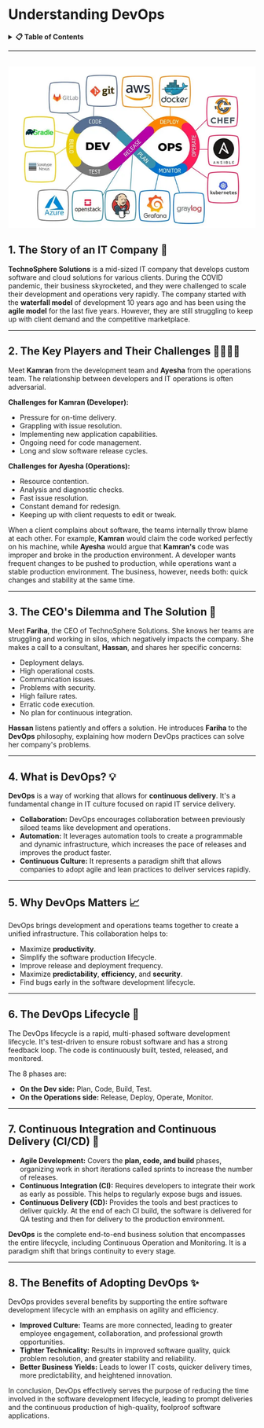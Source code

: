 # **Understanding DevOps**

<details>
<summary><strong>📋 Table of Contents</strong></summary>

- [**Understanding DevOps**](#understanding-devops)
  - [1. The Story of an IT Company 🏢](#1-the-story-of-an-it-company-)
  - [2. The Key Players and Their Challenges 🧑‍💻👩‍💼](#2-the-key-players-and-their-challenges-)
  - [3. The CEO's Dilemma and The Solution 🤔](#3-the-ceos-dilemma-and-the-solution-)
  - [4. What is DevOps? 💡](#4-what-is-devops-)
  - [5. Why DevOps Matters 📈](#5-why-devops-matters-)
  - [6. The DevOps Lifecycle 🔄](#6-the-devops-lifecycle-)
  - [7. Continuous Integration and Continuous Delivery (CI/CD) 🔗](#7-continuous-integration-and-continuous-delivery-cicd-)
  - [8. The Benefits of Adopting DevOps ✨](#8-the-benefits-of-adopting-devops-)

</details>

---

<br/>

<div align="center">
  <img src="./images/De-ops-simple.webp" alt="" width="600px"/>
</div>

## 1. The Story of an IT Company 🏢

**TechnoSphere Solutions** is a mid-sized IT company that develops custom software and cloud solutions for various clients. During the COVID pandemic, their business skyrocketed, and they were challenged to scale their development and operations very rapidly. The company started with the **waterfall model** of development 10 years ago and has been using the **agile model** for the last five years. However, they are still struggling to keep up with client demand and the competitive marketplace.

---

## 2. The Key Players and Their Challenges 🧑‍💻👩‍💼

Meet **Kamran** from the development team and **Ayesha** from the operations team. The relationship between developers and IT operations is often adversarial.

**Challenges for Kamran (Developer):**
* Pressure for on-time delivery.
* Grappling with issue resolution.
* Implementing new application capabilities.
* Ongoing need for code management.
* Long and slow software release cycles.

**Challenges for Ayesha (Operations):**
* Resource contention.
* Analysis and diagnostic checks.
* Fast issue resolution.
* Constant demand for redesign.
* Keeping up with client requests to edit or tweak.

When a client complains about software, the teams internally throw blame at each other. For example, **Kamran** would claim the code worked perfectly on his machine, while **Ayesha** would argue that **Kamran's** code was improper and broke in the production environment. A developer wants frequent changes to be pushed to production, while operations want a stable production environment. The business, however, needs both: quick changes and stability at the same time.

---

## 3. The CEO's Dilemma and The Solution 🤔

Meet **Fariha**, the CEO of TechnoSphere Solutions. She knows her teams are struggling and working in silos, which negatively impacts the company. She makes a call to a consultant, **Hassan**, and shares her specific concerns:
* Deployment delays.
* High operational costs.
* Communication issues.
* Problems with security.
* High failure rates.
* Erratic code execution.
* No plan for continuous integration.

**Hassan** listens patiently and offers a solution. He introduces **Fariha** to the **DevOps** philosophy, explaining how modern DevOps practices can solve her company's problems.

---

## 4. What is DevOps? 💡

**DevOps** is a way of working that allows for **continuous delivery**. It's a fundamental change in IT culture focused on rapid IT service delivery.

* **Collaboration:** DevOps encourages collaboration between previously siloed teams like development and operations.
* **Automation:** It leverages automation tools to create a programmable and dynamic infrastructure, which increases the pace of releases and improves the product faster.
* **Continuous Culture:** It represents a paradigm shift that allows companies to adopt agile and lean practices to deliver services rapidly.

---

## 5. Why DevOps Matters 📈

DevOps brings development and operations teams together to create a unified infrastructure. This collaboration helps to:
* Maximize **productivity**.
* Simplify the software production lifecycle.
* Improve release and deployment frequency.
* Maximize **predictability**, **efficiency**, and **security**.
* Find bugs early in the software development lifecycle.

---

## 6. The DevOps Lifecycle 🔄

The DevOps lifecycle is a rapid, multi-phased software development lifecycle. It's test-driven to ensure robust software and has a strong feedback loop. The code is continuously built, tested, released, and monitored.

The 8 phases are:
* **On the Dev side:** Plan, Code, Build, Test.
* **On the Operations side:** Release, Deploy, Operate, Monitor.

---

## 7. Continuous Integration and Continuous Delivery (CI/CD) 🔗

* **Agile Development:** Covers the **plan, code, and build** phases, organizing work in short iterations called sprints to increase the number of releases.
* **Continuous Integration (CI):** Requires developers to integrate their work as early as possible. This helps to regularly expose bugs and issues.
* **Continuous Delivery (CD):** Provides the tools and best practices to deliver quickly. At the end of each CI build, the software is delivered for QA testing and then for delivery to the production environment.

**DevOps** is the complete end-to-end business solution that encompasses the entire lifecycle, including Continuous Operation and Monitoring. It is a paradigm shift that brings continuity to every stage.

---

## 8. The Benefits of Adopting DevOps ✨

DevOps provides several benefits by supporting the entire software development lifecycle with an emphasis on agility and efficiency.

* **Improved Culture:** Teams are more connected, leading to greater employee engagement, collaboration, and professional growth opportunities.
* **Tighter Technicality:** Results in improved software quality, quick problem resolution, and greater stability and reliability.
* **Better Business Yields:** Leads to lower IT costs, quicker delivery times, more predictability, and heightened innovation.

In conclusion, DevOps effectively serves the purpose of reducing the time involved in the software development lifecycle, leading to prompt deliveries and the continuous production of high-quality, foolproof software applications.